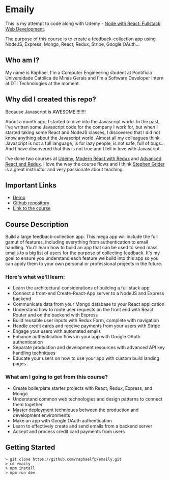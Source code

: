 # Emaily

This is my attempt to code along with Udemy - [Node with React: Fullstack Web Development](https://www.udemy.com/node-with-react-fullstack-web-development).

The purpose of this course is to create a feedback-collection app using NodeJS, Express, Mongo, React, Redux, Stripe, Google OAuth...

## Who am I?

My name is Raphael, I'm a Computer Engineering student at Pontifícia Universidade Católica de Minas Gerais and I'm a Software Developer Intern at DTI Technologies at the moment.

## Why did I created this repo?

Because Javascript is AWESOME!!!!!!!!

About a month ago, I started to dive into the Javascript world. In the past, I've written some Javascript code for the company I work for, but when I started taking some React and NodeJS classes, I discovered that I did not know anything about the Javascript world. Almost all my colleagues think Javascript is not a full language, is for lazy people, is not safe, full of bugs... And I have discovered that this is not true and I fell in love with Javascript.

I've done two courses at [Udemy](https://www.udemy.com), [Modern React with Redux](https://www.udemy.com/react-redux) and [Advanced React and Redux](https://www.udemy.com/react-redux-tutorial). I love the way the course flows and I think [Stephen Grider](https://github.com/stephengrider) is a great instructor and very passionate about teaching.

## Important Links

* [Demo](https://emaily-server.herokuapp.com)
* [Github repository](https://github.com/raphaelfp/emaily-server)
* [Link to the course](https://www.udemy.com/node-with-react-fullstack-web-development)

## Course Description

Build a large feedback-collection app. This mega app will include the full gamut of features, including everything from authentication to email handling.  You'll learn how to build an app that can be used to send mass emails to a big list of users for the purpose of collecting feedback.  It's my goal to ensure you understand each feature we build into this app so you can apply them to your own personal or professional projects in the future.

### Here's what we'll learn:

* Learn the architectural considerations of building a full stack app
* Connect a front-end Create-React-App server to a NodeJS and Express backend
* Communicate data from your Mongo database to your React application
* Understand how to route user requests on the front end with React Router and on the backend with Express
* Build reusable user inputs with Redux Form, complete with navigation
* Handle credit cards and receive payments from your users with Stripe
* Engage your users with automated emails
* Enhance authentication flows in your app with Google OAuth authentication
* Separate production and development resources with advanced API key handling techniques
* Educate your users on how to use your app with custom build landing pages

### What am I going to get from this course?

* Create boilerplate starter projects with React, Redux, Express, and Mongo
* Understand common web technologies and design patterns to connect them together
* Master deployment techniques between the production and development environments
* Make an app with Google OAuth authentication
* Learn to effectively create and send emails from a backend server
* Accept and process credit card payments from users

## Getting Started

```
> git clone https://github.com/raphaelfp/emaily.git
> cd emaily
> npm install
> npm run dev
```
